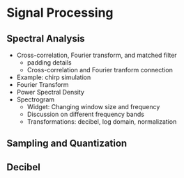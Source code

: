 # Signal Processing

## Spectral Analysis
* Cross-correlation, Fourier transform, and matched filter
  * padding details
  * Cross-correlation and Fourier tranform connection
* Example: chirp simulation
* Fourier Transform
* Power Spectral Density
* Spectrogram
    * Widget: Changing window size and frequency
    * Discussion on different frequency bands
    * Transformations: decibel, log domain, normalization

## Sampling and Quantization

## Decibel
